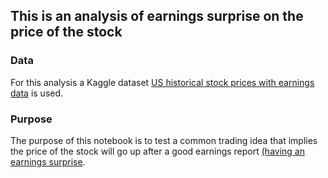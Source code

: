 ## This is an analysis of earnings surprise on the price of the stock
### Data 
For this analysis a Kaggle dataset [US historical stock prices with earnings data](https://www.kaggle.com/tsaustin/us-historical-stock-prices-with-earnings-data) is used.

### Purpose
The purpose of this notebook is to test a common trading idea that implies the price of the stock will go up after a good earnings report [(having an earnings surprise](https://www.investopedia.com/terms/e/earningssurprise.asp).
